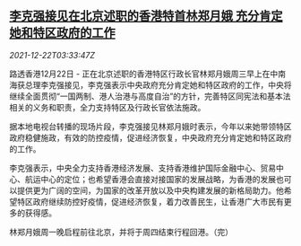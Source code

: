 <!--1640145662000-->
[李克强接见在北京述职的香港特首林郑月娥 充分肯定她和特区政府的工作](https://cn.reuters.com/article/likeqiang-hk-chief-1222-wedn-idCNKBS2J107I)
------

<div><i>2021-12-22T03:33:47Z</i></div><p>路透香港12月22日 - 正在北京述职的香港特区行政长官林郑月娥周三早上在中南海获总理李克强接见，李克强表示中央政府充分肯定她和特区政府的工作，中央将继续全面贯彻“一国两制、港人治港与高度自治”的方针，完善特区同宪法和基本法相关的义务和职责，全力支持特区及行政长官依法施政。</p><p>据本地电视台转播的现场片段，李克强接见林郑月娥时表示，今年以来她带领特区政府稳健施政，有效的防控疫情，促进经济恢复，中央政府充分肯定她和特区政府的工作。</p><p>李克强表示，中央全力支持香港经济发展、支持香港维护国际金融中心、贸易中心、航运中心的定位；也希望香港会直接对接国家的发展战略，为香港的发展也可以提供更为广阔的空间，为国家的改革开放以及中央构建发展的新格局助力。他希望特区政府继续防控好疫情，促进经济恢复，着力改善民生，让香港广大市民有更多的获得感。</p><p>林郑月娥周一晚启程前往北京，并将于周四结束行程回港。（完）</p>

